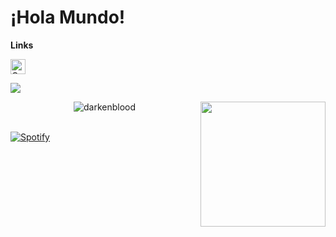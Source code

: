 # ¡Hola Mundo!

**Links**

<a href="https://www.linkedin.com/in/abhisheknaiidu/"><img alt="Gaby LinkedIN" width="24px" src="https://raw.githubusercontent.com/peterthehan/peterthehan/master/assets/linkedin.svg"></a>

![](https://visitor-badge.glitch.me/badge?page_id=darkenblood.darkenblood)

<img align='right' src='https://user-images.githubusercontent.com/5713670/87202985-820dcb80-c2b6-11ea-9f56-7ec461c497c3.gif' width='200'>

<p align="center"><img src="https://github-readme-stats.vercel.app/api?username=darkenblood&show_icons=true&locale=en" alt="darkenblood"></p>

&nbsp; <br> [![Spotify](https://DarkenBlood.vercel.app/api/spotify?background_color=0d1117&border_color=ffffff)](https://open.spotify.com/user/31nit6xujtbirrwsk2ytjuwnvkmi)
